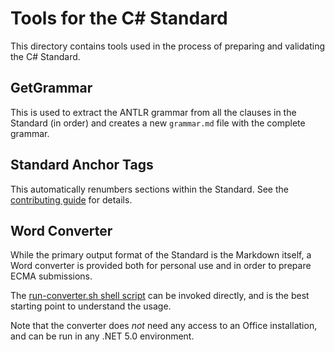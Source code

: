 # Tools for the C# Standard

This directory contains tools used in the process of preparing and
validating the C# Standard.

## GetGrammar

This is used to extract the ANTLR grammar from all the clauses in the Standard
(in order) and creates a new `grammar.md` file with the complete
grammar.

## Standard Anchor Tags

This automatically renumbers sections within the Standard. See
the [contributing guide](../CONTRIBUTING.md) for details.

## Word Converter

While the primary output format of the Standard is the Markdown
itself, a Word converter is provided both for personal use and in
order to prepare ECMA submissions.

The [run-converter.sh shell script](run-converter.sh) can be invoked
directly, and is the best starting point to understand the usage.

Note that the converter does *not* need any access to an Office
installation, and can be run in any .NET 5.0 environment.
